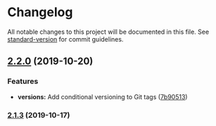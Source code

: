 # Changelog

All notable changes to this project will be documented in this file. See [standard-version](https://github.com/conventional-changelog/standard-version) for commit guidelines.

## [2.2.0](https://github.com/devopsmakers/xterrafile/compare/v2.1.3...v2.2.0) (2019-10-20)


### Features

* **versions:** Add conditional versioning to Git tags ([7b90513](https://github.com/devopsmakers/xterrafile/commit/7b90513374b369cca15c30f2d69837c309a2c9bb))

### [2.1.3](https://github.com/devopsmakers/xterrafile/compare/v2.1.2...v2.1.3) (2019-10-17)
